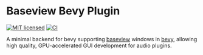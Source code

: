 # Baseview Bevy Plugin

[![MIT licensed](https://img.shields.io/badge/license-MIT-blue.svg)](./LICENSE)
[![CI](https://github.com/kunalarya/bevy_baseview_plugin/workflows/CI/badge.svg)](https://github.com/kunalarya/bevy_baseview_plugin/actions?query=workflow%3ACI)

A minimal backend for bevy supporting [baseview](https://github.com/RustAudio/baseview) windows in [bevy](https://bevyengine.org/), allowing high quality, GPU-accelerated
GUI development for audio plugins.
